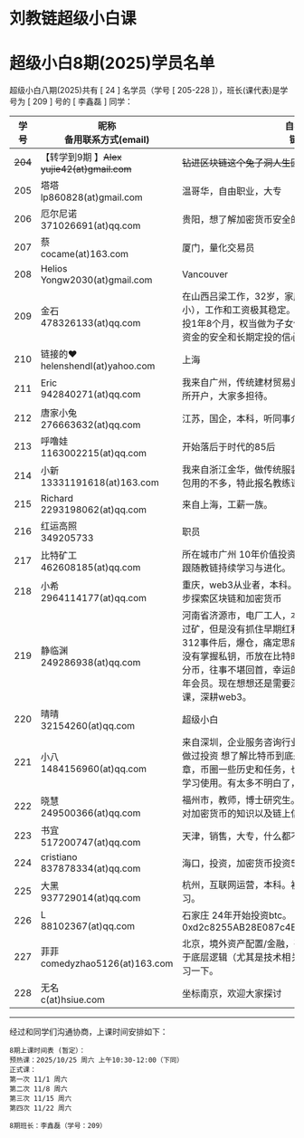 # 刘教链超级小白课
# 超级小白8期(2025)学员名单

超级小白八期(2025)共有 [ 24 ] 名学员（学号 [ 205-228 ]），班长(课代表)是学号为 [ 209 ] 号的 [ 李鑫磊 ] 同学：

| 学号 | 昵称 <br> 备用联系方式(email) | 自我介绍 <br> 链地址 |
|-|-|-|
| <del>204</del> | 【转学到9期 】<del>Alex <br> yujie42(at)gmail.com</del> | <del>钻进区块链这个兔子洞人生因此改变</del> |
| 205 | 塔塔 <br> lp860828(at)gmail.com | 温哥华，自由职业，大专 |
| 206 | 厄尔尼诺 <br> 371026691(at)qq.com | 贵阳，想了解加密货币安全的存储方式。 |
| 207 | 蔡 <br> cocame(at)163.com | 厦门，量化交易员 |
| 208 | Helios <br> Yongw2030(at)gmail.com | Vancouver |
| 209 | 金石 <br> 478326133(at)qq.com | 在山西吕梁工作，32岁，家庭美满，有儿有女（儿女尚小），工作和工资极其稳定。每个月定投1100于BTC ，已定投1年8个月，权当做为子女储蓄了，并当作避险资金。为了资金的安全和长期定投的信心，申请小白课。 |
| 210 | 链接的❤️ <br> helenshendl(at)yahoo.com | 上海 |
| 211 | Eric <br> 942840271(at)qq.com | 我来自广州，传统建材贸易业 ，完全小白一个，还没在交易所开户，大家多担待。 |
| 212 | 唐家小兔 <br> 276663632(at)qq.com | 江苏，国企，本科，听同事介绍进入币圈。 |
| 213 | 呼噜娃 <br> 1163002215(at)qq.com | 开始落后于时代的85后 |
| 214 | 小新 <br> 13331191618(at)163.com | 我来自浙江金华，做传统服装零售，21年接触加密货币，钱包用的不多，特此报名教练课程学习下 |
| 215 | Richard <br> 2293198062(at)qq.com | 来自上海，工薪一族。 |
| 216 | 红运高照 <br> 349205733 | 职员 |
| 217 | 比特矿工 <br> 462608185(at)qq.com | 所在城市广州 10年价值投资 5年前加入教链加密投资领域，跟随教链持续学习与进化。 |
| 218 | 小希 <br> 2964114177(at)qq.com | 重庆，web3从业者，本科。理解大饼的金融逻辑，想更进一步探索区块链和加密货币 |
| 219 | 静临渊 <br> 249286938(at)qq.com | 河南省济源市，电厂工人，本科学历。2013年接触btc，挖过矿，但是没有抓住早期红利，也没有深入学习。2020年312事件后，爆仓，痛定思痛，决心做一名hodler。但是也没有掌握私钥，币放在比特时代（安银），所幸还提出来一部分币，往事不堪回首，幸运的是遇到了刘教链，目前已是三年会员。现在想想还是需要深入学习，所以加入了加入小白课，深耕web3。 |
| 220 | 晴晴 <br> 32154260(at)qq.com | 超级小白 |
| 221 | 小八 <br> 1484156960(at)qq.com | 来自深圳，企业服务咨询行业销售。本科是工科专业，没有做过投资 想了解比特币到底是什么。看了白皮书、早期的文章，币圈一些历史和任务，也用ai学习了很久，下载了core学习使用。有太多不明白了，想做囤币者。 |
| 222 | 晓慧 <br> 249500366(at)qq.com | 福州市，教师，博士研究生。在交易所无脑定投了五年，但对加密货币的知识以及链上信息完全不了解，想深入学习。 |
| 223 | 书宜 <br> 517200747(at)qq.com | 天津，销售，大专，什么都不了解，朋友介绍进来学习一下 |
| 224 | cristiano <br> 837878334(at)qq.com | 海口，投资，加密货币投资5年，价值投资，长期持有龙头币 |
| 225 | 大黑 <br> 937729014(at)qq.com | 杭州，互联网运营，本科。初次接触，小白一个，耐心学习。 |
| 226 | L <br> 88102367(at)qq.com | 石家庄 24年开始投资btc。 <br> 0xd2c8255AB28E087c4E9Bd4654b649aCdE4646355 |
| 227 | 菲菲 <br> comedyzhao5126(at)163.com | 北京，境外资产配置/金融，研究生。一直定投btc，但是对于底层逻辑（尤其是技术相关）不是很清晰，所以小白课学习一下。 |
| 228 | 无名 <br> c(at)hsiue.com | 坐标南京，欢迎大家探讨 |

---
经过和同学们沟通协商，上课时间安排如下：

```
8期上课时间表 (暂定）：
预热课：2025/10/25 周六 上午10:30-12:00（下同）
正式课：
第一次 11/1 周六
第二次 11/8 周六
第三次 11/15 周六
第四次 11/22 周六

8期班长：李鑫磊（学号：209）
```
